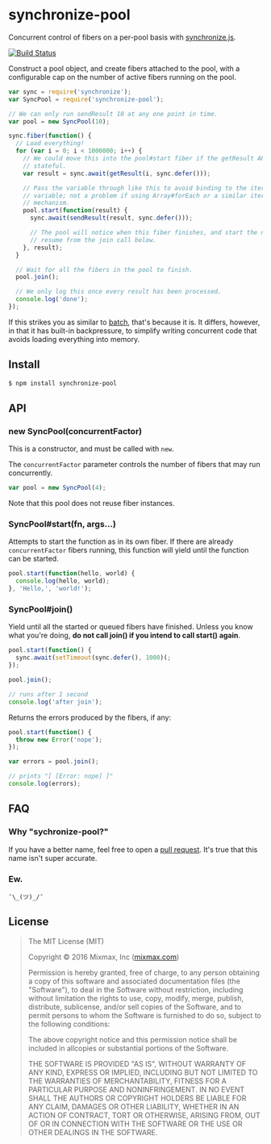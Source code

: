 synchronize-pool
================

Concurrent control of fibers on a per-pool basis with [synchronize.js](http://alexeypetrushin.github.io/synchronize/docs/index.html).

[![Build Status](https://travis-ci.org/mixmaxhq/synchronize-pool.svg?branch=master)](https://travis-ci.org/mixmaxhq/synchronize-pool)

Construct a pool object, and create fibers attached to the pool, with a
configurable cap on the number of active fibers running on the pool.

```js
var sync = require('synchronize');
var SyncPool = require('synchronize-pool');

// We can only run sendResult 10 at any one point in time.
var pool = new SyncPool(10);

sync.fiber(function() {
  // Load everything!
  for (var i = 0; i < 1000000; i++) {
    // We could move this into the pool#start fiber if the getResult API isn't
    // stateful.
    var result = sync.await(getResult(i, sync.defer()));

    // Pass the variable through like this to avoid binding to the iterating
    // variable; not a problem if using Array#forEach or a similar iterator
    // mechanism.
    pool.start(function(result) {
      sync.await(sendResult(result, sync.defer()));

      // The pool will notice when this fiber finishes, and start the next - or
      // resume from the join call below.
    }, result);
  }

  // Wait for all the fibers in the pool to finish.
  pool.join();

  // We only log this once every result has been processed.
  console.log('done');
});
```

If this strikes you as similar to
[batch](https://github.com/visionmedia/batch/), that's because it is. It
differs, however, in that it has built-in backpressure, to simplify writing
concurrent code that avoids loading everything into memory.

Install
-------

```sh
$ npm install synchronize-pool
```

API
---

### new SyncPool(concurrentFactor)

This is a constructor, and must be called with `new`.

The `concurrentFactor` parameter controls the number of fibers that may run
concurrently.

```js
var pool = new SyncPool(4);
```

Note that this pool does not reuse fiber instances.

### SyncPool#start(fn, args...)

Attempts to start the function as in its own fiber. If there are already
`concurrentFactor` fibers running, this function will yield until the function
can be started.

```js
pool.start(function(hello, world) {
  console.log(hello, world);
}, 'Hello,', 'world!');
```

### SyncPool#join()

Yield until all the started or queued fibers have finished. Unless you know what
you're doing, **do not call join() if you intend to call start() again**.

```js
pool.start(function() {
  sync.await(setTimeout(sync.defer(), 1000)(;
});

pool.join();

// runs after 1 second
console.log('after join');
```

Returns the errors produced by the fibers, if any:

```js
pool.start(function() {
  throw new Error('nope');
});

var errors = pool.join();

// prints "[ [Error: nope] ]"
console.log(errors);
```

FAQ
---

### Why "sychronize-pool?"

If you have a better name, feel free to open a [pull
request](https://github.com/mixmaxhq/synchronize-pool/pulls). It's true that
this name isn't super accurate.

### Ew.

`¯\_(ツ)_/¯`

License
-------

> The MIT License (MIT)
>
> Copyright &copy; 2016 Mixmax, Inc ([mixmax.com](https://mixmax.com))
>
> Permission is hereby granted, free of charge, to any person obtaining a copy of this software and associated documentation files (the "Software"), to deal in the Software without restriction, including without limitation the rights to use, copy, modify, merge, publish, distribute, sublicense, and/or sell copies of the Software, and to permit persons to whom the Software is furnished to do so, subject to the following conditions:
>
> The above copyright notice and this permission notice shall be included in allcopies or substantial portions of the Software.
>
> THE SOFTWARE IS PROVIDED "AS IS", WITHOUT WARRANTY OF ANY KIND, EXPRESS OR IMPLIED, INCLUDING BUT NOT LIMITED TO THE WARRANTIES OF MERCHANTABILITY, FITNESS FOR A PARTICULAR PURPOSE AND NONINFRINGEMENT. IN NO EVENT SHALL THE AUTHORS OR COPYRIGHT HOLDERS BE LIABLE FOR ANY CLAIM, DAMAGES OR OTHER LIABILITY, WHETHER IN AN ACTION OF CONTRACT, TORT OR OTHERWISE, ARISING FROM, OUT OF OR IN CONNECTION WITH THE SOFTWARE OR THE USE OR OTHER DEALINGS IN THE SOFTWARE.
